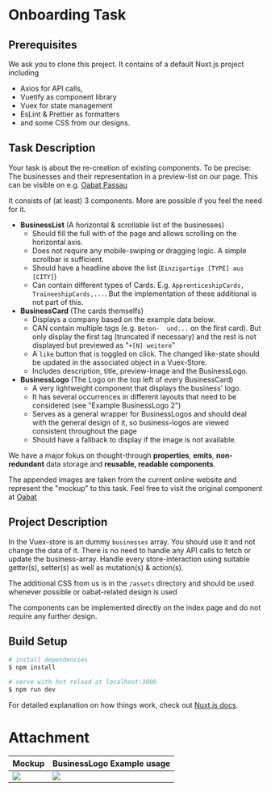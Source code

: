 # Onboarding Task
## Prerequisites
We ask you to clone this project.
It contains of a default Nuxt.js project including
- Axios for API calls,
- Vuetify as component library
- Vuex for state management 
- EsLint & Prettier as formatters
- and some CSS from our designs.

## Task Description
Your task is about the re-creation of existing components. 
To be precise: The businesses and their representation in a preview-list on our page. This can be visible on e.g. [Oabat Passau](https://www.oabat.de/a/passau-2855328)

It consists of (at least) 3 components. More are possible if you feel the need for it. 

- **BusinessList** (A horizontal & scrollable list of the businesses)
	- Should fill the full with of the page and allows scrolling on the horizontal axis.
	- Does not require any mobile-swiping or dragging logic. A simple scrollbar is sufficient.
	- Should have a headline above the list (`Einzigartige [TYPE] aus [CITY]`)
	- Can contain different types of Cards. E.g. `ApprenticeshipCards, TraineeshipCards,...`. But the implementation of these additional is not part of this.
- **BusinessCard** (The cards themselfs)
	- Displays a company based on the example data below.
	- CAN contain multiple tags (e.g. `Beton-  und...` on the first card). But only display the first tag (truncated if necessary) and the rest is not displayed but previewed as "`+[N] weitere`"
	- A `like` button that is toggled on click. The changed like-state should be updated in the associated object in a Vuex-Store.
	- Includes description, title, preview-image and the BusinessLogo.   
- **BusinessLogo** (The Logo on the top left of every BusinessCard)
	- A very lightweight component that displays the business' logo. 
	- It has several occurrences in different layouts that need to be considered (see "Example BusinessLogo 2")
    - Serves as a general wrapper for BusinessLogos and should deal with the general design of it, so business-logos are viewed consistent throughout the page
    - Should have a fallback to display if the image is not available.


We have a major fokus on thought-through **properties**, **emits**, **non-redundant** data storage and **reusable, readable components**. 

The appended images are taken from the current online website and represent the "mockup" to this task. Feel free to visit the original component at [Oabat](https://www.oabat.de/a/passau-2855328)

## Project Description
In the Vuex-store is an dummy `businesses` array. You should use it and not change the data of it. There is no need to handle any API calls to fetch or update the business-array.
Handle every store-interaction using suitable getter(s), setter(s) as well as mutation(s) & action(s). 

The additional CSS from us is in the `/assets` directory and should be used whenever possible or oabat-related design is used

The components can be implemented directly on the index page and do not require any further design.


## Build Setup

```bash
# install dependencies
$ npm install

# serve with hot reload at localhost:3000
$ npm run dev
```

For detailed explanation on how things work, check out [Nuxt.js docs](https://nuxtjs.org).

# Attachment
| Mockup   | BusinessLogo Example usage     |
|---|---|
| <img src="https://puu.sh/Hwy2T.jpg"  >    | <img src="https://puu.sh/Hwynq.png">      |



 



